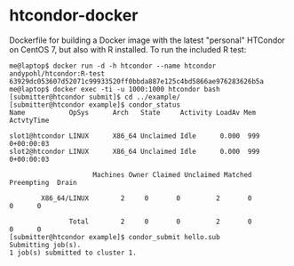 # htcondor-docker
Dockerfile for building a Docker image with the latest "personal" HTCondor on CentOS 7, but also with R installed.  To run the included R test:
```
me@laptop$ docker run -d -h htcondor --name htcondor andypohl/htcondor:R-test
63929dc053607d52071c99933520ff0bbda887e125c4bd5866ae976283626b5a
me@laptop$ docker exec -ti -u 1000:1000 htcondor bash
[submitter@htcondor submit]$ cd ../example/
[submitter@htcondor example]$ condor_status
Name           OpSys      Arch   State     Activity LoadAv Mem   ActvtyTime

slot1@htcondor LINUX      X86_64 Unclaimed Idle      0.000  999  0+00:00:03
slot2@htcondor LINUX      X86_64 Unclaimed Idle      0.000  999  0+00:00:03

                     Machines Owner Claimed Unclaimed Matched Preempting  Drain

        X86_64/LINUX        2     0       0         2       0          0      0

               Total        2     0       0         2       0          0      0
[submitter@htcondor example]$ condor_submit hello.sub
Submitting job(s).
1 job(s) submitted to cluster 1.
```
